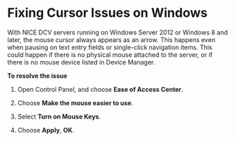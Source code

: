 # Fixing Cursor Issues on Windows<a name="fixing-windows-cursor-issues"></a>

With NICE DCV servers running on Windows Server 2012 or Windows 8 and later, the mouse cursor always appears as an arrow\. This happens even when pausing on text entry fields or single\-click navigation items\. This could happen if there is no physical mouse attached to the server, or if there is no mouse device listed in Device Manager\.

**To resolve the issue**

1. Open Control Panel, and choose **Ease of Access Center**\.

1. Choose **Make the mouse easier to use**\.

1. Select **Turn on Mouse Keys**\. 

1. Choose **Apply**, **OK**\.